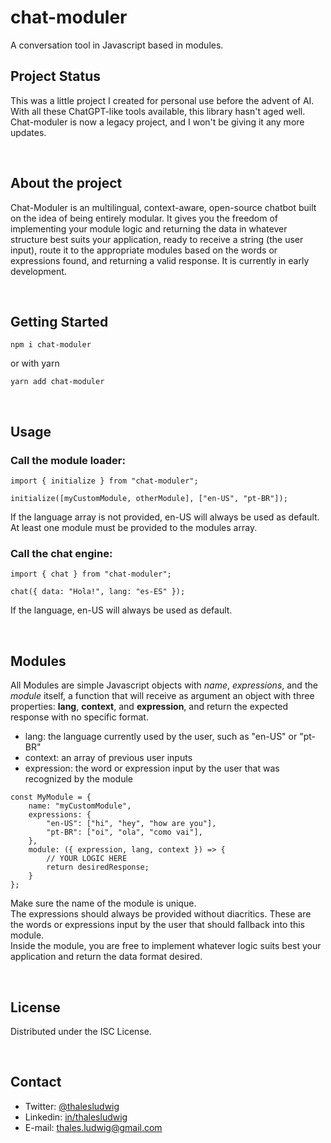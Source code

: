 # chat-moduler

A conversation tool in Javascript based in modules.


## Project Status
This was a little project I created for personal use before the advent of AI.<br/>
With all these ChatGPT-like tools available, this library hasn't aged well.<br/>
Chat-moduler is now a legacy project, and I won't be giving it any more updates.

<br/>

## About the project

Chat-Moduler is an multilingual, context-aware, open-source chatbot built on the idea of being entirely modular. It gives you the freedom of implementing your module logic and returning the data in whatever structure best suits your application, ready
to receive a string (the user input), route it to the appropriate modules based on the words or expressions found, and returning a valid response.
It is currently in early development.

<br/>

## Getting Started

```
npm i chat-moduler
```

or with yarn

```
yarn add chat-moduler
```

<br/>

## Usage

### Call the module loader:

```
import { initialize } from "chat-moduler";

initialize([myCustomModule, otherModule], ["en-US", "pt-BR"]);
```

If the language array is not provided, en-US will always be used as default.
<br/>
At least one module must be provided to the modules array.

### Call the chat engine:

```
import { chat } from "chat-moduler";

chat({ data: "Hola!", lang: "es-ES" });
```

If the language, en-US will always be used as default.

<br/>

## Modules

All Modules are simple Javascript objects with <i>name</i>, <i>expressions</i>, and the <i>module</i> itself, a function that will receive as argument an object with three properties: **lang**, **context**, and **expression**, and return the expected response with no specific format.

- lang: the language currently used by the user, such as "en-US" or "pt-BR"
- context: an array of previous user inputs
- expression: the word or expression input by the user that was recognized by the module

```
const MyModule = {
    name: "myCustomModule",
    expressions: {
        "en-US": ["hi", "hey", "how are you"],
        "pt-BR": ["oi", "ola", "como vai"],
    },
    module: ({ expression, lang, context }) => {
        // YOUR LOGIC HERE
        return desiredResponse;
    }
};
```

Make sure the name of the module is unique.
<br/>
The expressions should always be provided without diacritics. These are the words or expressions input by the user that should fallback into this module.
<br/>
Inside the module, you are free to implement whatever logic suits best your application and return the data format desired.

<br/>

## License

Distributed under the ISC License.

<br/>

## Contact

- Twitter: [@thalesludwig](https://twitter.com/thalesludwig)
- Linkedin: [in/thalesludwig](https://linkedin.com/in/thalesludwig)
- E-mail: thales.ludwig@gmail.com
